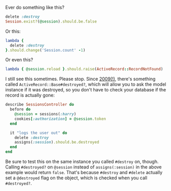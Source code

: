 Ever do something like this?

``` ruby
delete :destroy
Session.exist?(@session).should.be.false
```

Or this:

``` ruby
lambda {
  delete :destroy
}.should.change('Session.count' -1)
```

Or even this?

``` ruby
lambda { @session.reload }.should.raise(ActiveRecord::RecordNotFound)
```

I still see this sometimes. Please stop. Since [2009(!)](https://github.com/rails/rails/commit/7034272354ad41dd4d1c90138a79e7f14ebc2bed#diff-391caa9b9464021e932ebf657fa9b13cR2496), there's something called `ActiveRecord::Base#destroyed?`, which will allow you to ask the model instance if it was destroyed, so you don't have to check your database if the record is actually gone:

``` ruby
describe SessionsController do
  before do
    @session = sessions(:harry)
    cookies[:authorization] = @session.token
  end

  it "logs the user out" do
    delete :destroy
    assigns(:session).should.be.destroyed
  end
end
```

Be sure to test this on the same instance you called `#destroy` on, though. Calling `#destroyed?` on `@session` instead of `assigns(:session)` in the above example would return `false`. That's because `#destroy` and `#delete` actually set a `@destroyed` flag on the object, which is checked when you call `#destroyed?`.
